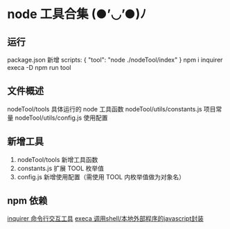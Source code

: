 # node 工具合集 (●’◡’●)ﾉ

## 运行
package.json 新增 scripts: { "tool": "node ./nodeTool/index" }
npm i inquirer execa -D
npm run tool

## 文件概述
nodeTool/tools 具体运行的 node 工具函数
nodeTool/utils/constants.js 项目常量
nodeTool/utils/config.js 使用配置

## 新增工具
1. nodeTool/tools 新增工具函数
2. constants.js 扩展 TOOL 枚举值
3. config.js 新增使用配置（需使用 TOOL 内枚举值做为对象名）

## npm 依赖
[inquirer 命令行交互工具](https://github.com/SBoudrias/Inquirer.js#readme)
[execa 调用shell/本地外部程序的javascript封装](https://github.com/sindresorhus/execa#readme)
